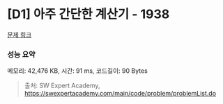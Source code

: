 # [D1] 아주 간단한 계산기 - 1938 

[문제 링크](https://swexpertacademy.com/main/code/problem/problemDetail.do?contestProbId=AV5PjsYKAMIDFAUq) 

### 성능 요약

메모리: 42,476 KB, 시간: 91 ms, 코드길이: 90 Bytes



> 출처: SW Expert Academy, https://swexpertacademy.com/main/code/problem/problemList.do